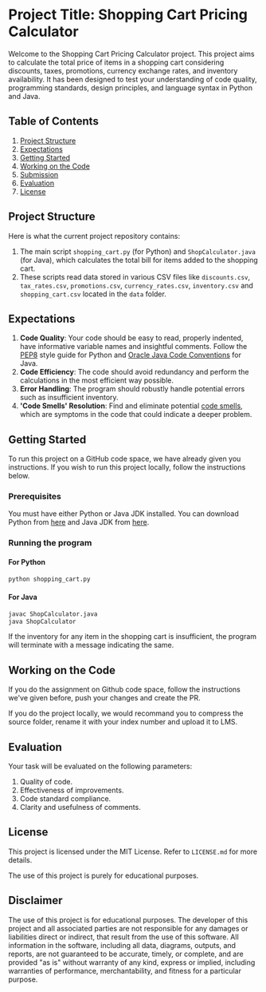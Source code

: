 # Project Title: Shopping Cart Pricing Calculator

Welcome to the Shopping Cart Pricing Calculator project. This project aims to calculate the total price of items in a shopping cart considering discounts, taxes, promotions, currency exchange rates, and inventory availability. It has been designed to test your understanding of code quality, programming standards, design principles, and language syntax in Python and Java.

## Table of Contents

1. [Project Structure](#project-structure)
2. [Expectations](#expectations)
3. [Getting Started](#getting-started)
4. [Working on the Code](#working-on-the-code)
5. [Submission](#submission)
6. [Evaluation](#evaluation)
7. [License](#license)

## Project Structure <a name="project-structure"></a>

Here is what the current project repository contains:

1. The main script `shopping_cart.py` (for Python) and `ShopCalculator.java` (for Java), which calculates the total bill for items added to the shopping cart. 
2. These scripts read data stored in various CSV files like `discounts.csv`, `tax_rates.csv`, `promotions.csv`, `currency_rates.csv`, `inventory.csv` and `shopping_cart.csv` located in the `data` folder.

## Expectations <a name="expectations"></a>

1. **Code Quality**: Your code should be easy to read, properly indented, have informative variable names and insightful comments. Follow the [PEP8](https://www.python.org/dev/peps/pep-0008) style guide for Python and [Oracle Java Code Conventions](https://www.oracle.com/java/technologies/javase/codeconventions-introduction.html) for Java.
2. **Code Efficiency**: The code should avoid redundancy and perform the calculations in the most efficient way possible. 
3. **Error Handling**: The program should robustly handle potential errors such as insufficient inventory.
4. **'Code Smells' Resolution**: Find and eliminate potential [code smells](https://en.wikipedia.org/wiki/Code_smell), which are symptoms in the code that could indicate a deeper problem.

## Getting Started <a name="getting-started"></a>

To run this project on a GitHub code space, we have already given you instructions. If you wish to run this project locally, follow the instructions below.

### Prerequisites

You must have either Python or Java JDK installed. You can download Python from [here](https://www.python.org/downloads/) and Java JDK from [here](https://www.oracle.com/java/technologies/javase-downloads.html).

### Running the program

#### For Python

```bash
python shopping_cart.py
```

#### For Java 

```bash
javac ShopCalculator.java
java ShopCalculator
```
If the inventory for any item in the shopping cart is insufficient, the program will terminate with a message indicating the same.

## Working on the Code <a name="working-on-the-code"></a>

If you do the assignment on Github code space, follow the instructions we've given before, push your changes and create the PR. 

If you do the project locally, we would recommand you to compress the source folder, rename it with your index number and upload it to LMS. 


## Evaluation <a name="evaluation"></a>

Your task will be evaluated on the following parameters:

1. Quality of code.
2. Effectiveness of improvements.
3. Code standard compliance.
4. Clarity and usefulness of comments.

## License <a name="license"></a>

This project is licensed under the MIT License. Refer to `LICENSE.md` for more details.

The use of this project is purely for educational purposes.


## Disclaimer

The use of this project is for educational purposes. The developer of this project and all associated parties are not responsible for any damages or liabilities direct or indirect, that result from the use of this software. All information in the software, including all data, diagrams, outputs, and reports, are not guaranteed to be accurate, timely, or complete, and are provided "as is" without warranty of any kind, express or implied, including warranties of performance, merchantability, and fitness for a particular purpose.
